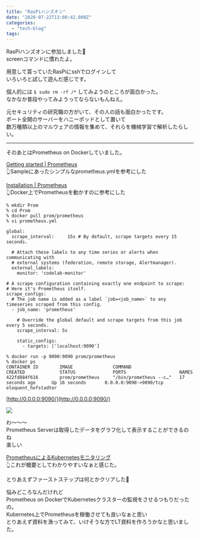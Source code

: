 ```yaml
---
title: "RasPiハンズオン"
date: "2020-07-22T13:00:42.000Z"
categories: 
  - "tech-blog"
tags: 
---
```


RasPiハンズオンに参加しました🙌  
screenコマンドに慣れたよ。

用意して貰っていたRasPiにsshでログインして  
いろいろと試して遊んだ感じです。

個人的には `$ sudo rm -rf /*` してみようのところが面白かった。  
なかなか普段やってみようってならないもんねえ。

元セキュリティの研究職の方がいて、その人の話も面白かったです。  
ポート全開のサーバーをハニーポッドとして置いて  
数万種類以上のマルウェアの情報を集めて、それらを機械学習で解析したらしい。

* * *

そのあとはPrometheus on Dockerしていました。

[Getting started | Prometheus](https://prometheus.io/docs/prometheus/latest/getting_started/)  
👆Sampleにあったシンプルなprometheus.ymlを参考にした

[Installation | Prometheus  
](https://prometheus.io/docs/prometheus/latest/installation/)👆Docker上でPrometheusを動かすのに参考にした

```
% mkdir Prom
% cd Prom
% docker pull prom/prometheus
% vi prometheus.yml
```

```
global:
  scrape_interval:     15s # By default, scrape targets every 15 seconds.

  # Attach these labels to any time series or alerts when communicating with
  # external systems (federation, remote storage, Alertmanager).
  external_labels:
    monitor: 'codelab-monitor'

# A scrape configuration containing exactly one endpoint to scrape:
# Here it's Prometheus itself.
scrape_configs:
  # The job name is added as a label `job=<job_name>` to any timeseries scraped from this config.
  - job_name: 'prometheus'

    # Override the global default and scrape targets from this job every 5 seconds.
    scrape_interval: 5s

    static_configs:
      - targets: ['localhost:9090']
```

```
% docker run -p 9090:9090 prom/prometheus
% docker ps
CONTAINER ID        IMAGE               COMMAND                  CREATED             STATUS              PORTS                    NAMES
422fd884f616        prom/prometheus     "/bin/prometheus --c…"   17 seconds ago      Up 16 seconds       0.0.0.0:9090->9090/tcp   eloquent_hofstadter
```

[http://0.0.0.0:9090/](http://0.0.0.0:9090/)

![](/images/スクリーンショット-2020-07-22-22.09.19.png)

わ〜〜〜  
Prometheus Serverは取得したデータをグラフ化して表示することができるのね  
楽しい

[PrometheusによるKubernetesモニタリング  
](https://www.weave.works/technologies/monitoring-kubernetes-with-prometheus/)👆これが概要としてわかりやすいなぁと感じた。

とりあえずファーストステップは何とかクリアした🙌

悩みどころなんだけれど  
Prometheus on DockerでKubernetesクラスターの監視をさせるつもりだったの。  
Kubernetes上でPrometheusを稼働させても良いなぁと思い  
とりあえず資料を漁ってみて、いけそうな方でLT資料を作ろうかなと思いました。
